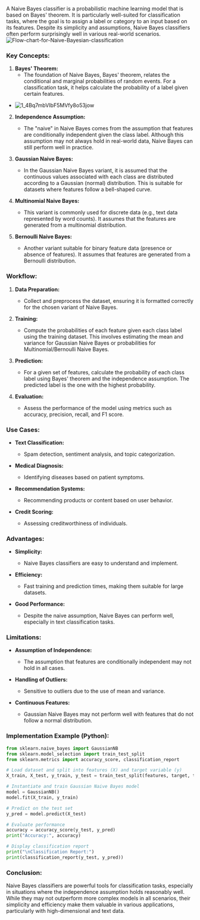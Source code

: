 A Naive Bayes classifier is a probabilistic machine learning model that is based on Bayes' theorem. It is particularly well-suited for classification tasks, where the goal is to assign a label or category to an input based on its features. Despite its simplicity and assumptions, Naive Bayes classifiers often perform surprisingly well in various real-world scenarios.
![Flow-chart-for-Naive-Bayesian-classification](https://github.com/Rutuja-Salunke/Naive-Bayes/assets/102023809/f57f091d-f478-48e0-8697-f0b99f8c617a)


### Key Concepts:

1. **Bayes' Theorem:**
   - The foundation of Naive Bayes, Bayes' theorem, relates the conditional and marginal probabilities of random events. For a classification task, it helps calculate the probability of a label given certain features.
-  ![1_4Bq7mbVIbF5MVfy8o53jow](https://github.com/Rutuja-Salunke/Naive-Bayes/assets/102023809/da9bd07d-3067-4e9e-bc4e-a137edb4e1a2)

2. **Independence Assumption:**
   - The "naive" in Naive Bayes comes from the assumption that features are conditionally independent given the class label. Although this assumption may not always hold in real-world data, Naive Bayes can still perform well in practice.

3. **Gaussian Naive Bayes:**
   - In the Gaussian Naive Bayes variant, it is assumed that the continuous values associated with each class are distributed according to a Gaussian (normal) distribution. This is suitable for datasets where features follow a bell-shaped curve.

4. **Multinomial Naive Bayes:**
   - This variant is commonly used for discrete data (e.g., text data represented by word counts). It assumes that the features are generated from a multinomial distribution.

5. **Bernoulli Naive Bayes:**
   - Another variant suitable for binary feature data (presence or absence of features). It assumes that features are generated from a Bernoulli distribution.

### Workflow:

1. **Data Preparation:**
   - Collect and preprocess the dataset, ensuring it is formatted correctly for the chosen variant of Naive Bayes.

2. **Training:**
   - Compute the probabilities of each feature given each class label using the training dataset. This involves estimating the mean and variance for Gaussian Naive Bayes or probabilities for Multinomial/Bernoulli Naive Bayes.

3. **Prediction:**
   - For a given set of features, calculate the probability of each class label using Bayes' theorem and the independence assumption. The predicted label is the one with the highest probability.

4. **Evaluation:**
   - Assess the performance of the model using metrics such as accuracy, precision, recall, and F1 score.

### Use Cases:

- **Text Classification:**
  - Spam detection, sentiment analysis, and topic categorization.

- **Medical Diagnosis:**
  - Identifying diseases based on patient symptoms.

- **Recommendation Systems:**
  - Recommending products or content based on user behavior.

- **Credit Scoring:**
  - Assessing creditworthiness of individuals.

### Advantages:

- **Simplicity:**
  - Naive Bayes classifiers are easy to understand and implement.

- **Efficiency:**
  - Fast training and prediction times, making them suitable for large datasets.

- **Good Performance:**
  - Despite the naive assumption, Naive Bayes can perform well, especially in text classification tasks.

### Limitations:

- **Assumption of Independence:**
  - The assumption that features are conditionally independent may not hold in all cases.

- **Handling of Outliers:**
  - Sensitive to outliers due to the use of mean and variance.

- **Continuous Features:**
  - Gaussian Naive Bayes may not perform well with features that do not follow a normal distribution.

### Implementation Example (Python):

```python
from sklearn.naive_bayes import GaussianNB
from sklearn.model_selection import train_test_split
from sklearn.metrics import accuracy_score, classification_report

# Load dataset and split into features (X) and target variable (y)
X_train, X_test, y_train, y_test = train_test_split(features, target, test_size=0.2, random_state=42)

# Instantiate and train Gaussian Naive Bayes model
model = GaussianNB()
model.fit(X_train, y_train)

# Predict on the test set
y_pred = model.predict(X_test)

# Evaluate performance
accuracy = accuracy_score(y_test, y_pred)
print("Accuracy:", accuracy)

# Display classification report
print("\nClassification Report:")
print(classification_report(y_test, y_pred))
```

### Conclusion:

Naive Bayes classifiers are powerful tools for classification tasks, especially in situations where the independence assumption holds reasonably well. While they may not outperform more complex models in all scenarios, their simplicity and efficiency make them valuable in various applications, particularly with high-dimensional and text data.
